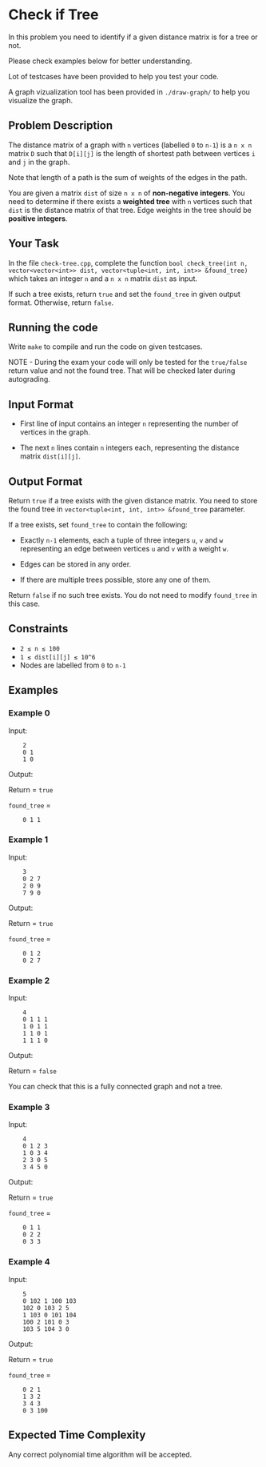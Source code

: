 # Check if Tree

In this problem you need to identify if a given distance matrix is for a tree or not.

Please check examples below for better understanding.

Lot of testcases have been provided to help you test your code.

A graph vizualization tool has been provided in `./draw-graph/` to help you visualize the graph.

## Problem Description

The distance matrix of a graph with `n` vertices (labelled `0` to `n-1`) is a `n x n` matrix `D` such that `D[i][j]` is the length of shortest path between vertices `i` and `j` in the graph.

Note that length of a path is the sum of weights of the edges in the path.

You are given a matrix `dist` of size `n x n` of **non-negative integers**. You need to determine if there exists a **weighted tree** with `n` vertices such that `dist` is the distance matrix of that tree. Edge weights in the tree should be **positive integers**.

## Your Task

In the file `check-tree.cpp`, complete the function `bool check_tree(int n, vector<vector<int>> dist, vector<tuple<int, int, int>> &found_tree)` which takes an integer `n` and a `n x n` matrix `dist` as input.

If such a tree exists, return `true` and set the `found_tree` in given output format. Otherwise, return `false`.

## Running the code

Write `make` to compile and run the code on given testcases.

NOTE - During the exam your code will only be tested for the `true/false` return value and not the found tree. That will be checked later during autograding.

## Input Format

- First line of input contains an integer `n` representing the number of vertices in the graph.

- The next `n` lines contain `n` integers each, representing the distance matrix `dist[i][j]`.

## Output Format

Return `true` if a tree exists with the given distance matrix. You need to store the found tree in `vector<tuple<int, int, int>> &found_tree` parameter.

If a tree exists, set `found_tree` to contain the following:

- Exactly `n-1` elements, each a tuple of three integers `u`, `v` and `w` representing an edge between vertices `u` and `v` with a weight `w`.

- Edges can be stored in any order.

- If there are multiple trees possible, store any one of them.

Return `false` if no such tree exists. You do not need to modify `found_tree` in this case.

## Constraints

- `2 ≤ n ≤ 100`
- `1 ≤ dist[i][j] ≤ 10^6`
- Nodes are labelled from `0` to `n-1`

## Examples

### Example 0

Input:
```
    2
    0 1
    1 0
```

Output:

Return = `true`

`found_tree` =
```
    0 1 1
```

### Example 1

Input:
```
    3
    0 2 7
    2 0 9
    7 9 0
```

Output:

Return = `true`

`found_tree` =
```
    0 1 2
    0 2 7
```

### Example 2

Input:
```
    4
    0 1 1 1
    1 0 1 1
    1 1 0 1
    1 1 1 0
```

Output:

Return = `false`

You can check that this is a fully connected graph and not a tree.

### Example 3

Input:
```
    4
    0 1 2 3 
    1 0 3 4 
    2 3 0 5 
    3 4 5 0
```

Output:

Return = `true`

`found_tree` =
```
    0 1 1
    0 2 2
    0 3 3
```

### Example 4

Input:
```
    5
    0 102 1 100 103 
    102 0 103 2 5 
    1 103 0 101 104 
    100 2 101 0 3 
    103 5 104 3 0 
```

Output:

Return = `true`

`found_tree` =
```
    0 2 1
    1 3 2
    3 4 3
    0 3 100
```

## Expected Time Complexity

Any correct polynomial time algorithm will be accepted.